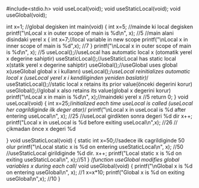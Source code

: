 #include<stdio.h>
void useLocal(void);
void useStaticLocal(void);
void useGlobal(void);

int x=1; //global degisken
int main(void)
{
	int x=5; //mainde ki local degisken
	printf("\nLocal x in outer scope of main is %d\n", x); //5
	//main alani disindaki yerel x
	{
		int x=7;//local variable in new scope
		printf("\nLocal x in inner scope of main is %d",x); //7
	}
	printf("\nLocal x in outer scope of main is %d\n", x); //5
	useLocal();//useLocal has automatic local x (otomatik yerel x degerine sahiptir)
	useStaticLocal();//useStaticLocal has static local x(statik yerel x degerine sahiptir)
	useGlobal();//useGlobal uses global x(useGlobal global x i kullanrı)
	useLocal();/*useLocal reinitializes automatic local x
	(useLocal yerel x i kendiliginden yeniden baslatir)*/
	useStaticLocal();//static local x retains its prior value(önceki degerini korur)
	useGlobal();//global x also retains its value(global x degerini korur)
	printf("\nLocal x in main is %d\n", x);//maindeki yerel x //5
	return 0;
}
void useLocal(void)
{
	int x=25;/*initialized each time useLocal is called
	(useLocal her cagrildiginde ilk deger atar)*/
	printf("\nLocal x in useLocal is %d after entering useLocal\n", x); //25
	//useLocal girdikten sonra degeri %d dir
	x++;
	printf("Local x in useLocal is %d before exiting useLocal\n",x); //26
	//çikmadan önce x degeri %d
	
}
void useStaticLocal(void)
{
	static int x=50;//sadece ilk cagrildiginde 50 olur
	printf("\nLocal static x is %d on entering useStaticLocal\n", x); //50
	//useStaticLocal girildiginde %d dir.
	x++;
	printf("Local static x is %d on exiting useStaticLocal\n", x);//51
}
/*function useGlobal modifies global variables x during each call*/
void useGlobal(void)
{
	printf("\nGlobal x is %d on entering useGlobal\n", x); //1
	x=x*10;
	printf("Global x is %d on exiting useGlobal\n",x); //10
}
